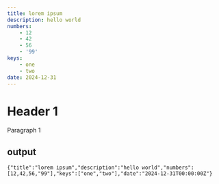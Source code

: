 ```yaml
---
title: lorem ipsum
description: hello world
numbers: 
    - 12
    - 42
    - 56
    - '99'
keys:
    - one
    - two
date: 2024-12-31
---
```


# Header 1 #

Paragraph 1

## output
```
{"title":"lorem ipsum","description":"hello world","numbers":[12,42,56,"99"],"keys":["one","two"],"date":"2024-12-31T00:00:00Z"}
```